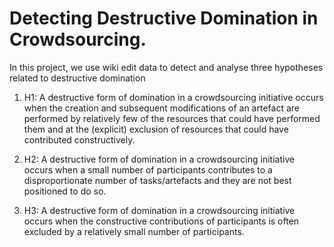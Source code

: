 # Detecting Destructive Domination in Crowdsourcing.

In this project, we use wiki edit data to detect and analyse three hypotheses related to destructive domination
1. H1: A destructive form of domination in a crowdsourcing initiative occurs when the creation and subsequent modifications of an artefact are performed by relatively few of the resources that could have performed them and at the (explicit) exclusion of resources that could have contributed constructively.

2. H2: A destructive form of domination in a crowdsourcing initiative occurs when a small number of participants contributes to a disproportionate number of tasks/artefacts and they are not best positioned to do so.

3. H3: A destructive form of domination in a crowdsourcing initiative occurs when the constructive contributions of participants is often excluded by a relatively small number of participants.

